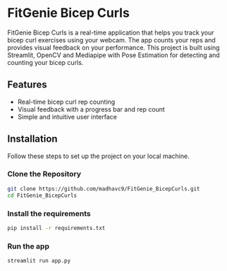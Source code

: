 # FitGenie Bicep Curls

FitGenie Bicep Curls is a real-time application that helps you track your bicep curl exercises using your webcam. The app counts your reps and provides visual feedback on your performance. This project is built using Streamlit, OpenCV and Mediapipe with Pose Estimation for detecting and counting your bicep curls.

## Features

- Real-time bicep curl rep counting
- Visual feedback with a progress bar and rep count
- Simple and intuitive user interface

## Installation

Follow these steps to set up the project on your local machine.

### Clone the Repository

```sh
git clone https://github.com/madhavc9/FitGenie_BicepCurls.git
cd FitGenie_BicepCurls
```

### Install the requirements
```sh
pip install -r requirements.txt
```

### Run the app
```sh
streamlit run app.py
```

